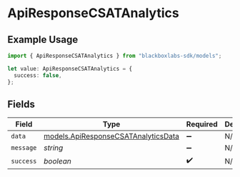 # ApiResponseCSATAnalytics

## Example Usage

```typescript
import { ApiResponseCSATAnalytics } from "blackboxlabs-sdk/models";

let value: ApiResponseCSATAnalytics = {
  success: false,
};
```

## Fields

| Field                                                                            | Type                                                                             | Required                                                                         | Description                                                                      |
| -------------------------------------------------------------------------------- | -------------------------------------------------------------------------------- | -------------------------------------------------------------------------------- | -------------------------------------------------------------------------------- |
| `data`                                                                           | [models.ApiResponseCSATAnalyticsData](../models/apiresponsecsatanalyticsdata.md) | :heavy_minus_sign:                                                               | N/A                                                                              |
| `message`                                                                        | *string*                                                                         | :heavy_minus_sign:                                                               | N/A                                                                              |
| `success`                                                                        | *boolean*                                                                        | :heavy_check_mark:                                                               | N/A                                                                              |